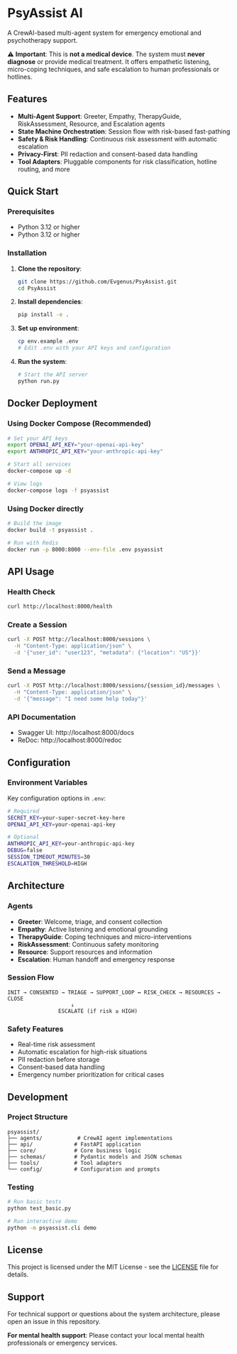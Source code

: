 # PsyAssist AI

A CrewAI-based multi-agent system for emergency emotional and psychotherapy support.

⚠️ **Important**: This is **not a medical device**. The system must **never diagnose** or provide medical treatment. It offers empathetic listening, micro-coping techniques, and safe escalation to human professionals or hotlines.

## Features

- **Multi-Agent Support**: Greeter, Empathy, TherapyGuide, RiskAssessment, Resource, and Escalation agents
- **State Machine Orchestration**: Session flow with risk-based fast-pathing
- **Safety & Risk Handling**: Continuous risk assessment with automatic escalation
- **Privacy-First**: PII redaction and consent-based data handling
- **Tool Adapters**: Pluggable components for risk classification, hotline routing, and more

## Quick Start

### Prerequisites

- Python 3.12 or higher
- Python 3.12 or higher

### Installation

1. **Clone the repository**:
   ```bash
   git clone https://github.com/Evgenus/PsyAssist.git
   cd PsyAssist
   ```

2. **Install dependencies**:
   ```bash
   pip install -e .
   ```

3. **Set up environment**:
   ```bash
   cp env.example .env
   # Edit .env with your API keys and configuration
   ```

4. **Run the system**:
   ```bash
   # Start the API server
   python run.py
   
   ```

## Docker Deployment

### Using Docker Compose (Recommended)

```bash
# Set your API keys
export OPENAI_API_KEY="your-openai-api-key"
export ANTHROPIC_API_KEY="your-anthropic-api-key"

# Start all services
docker-compose up -d

# View logs
docker-compose logs -f psyassist
```

### Using Docker directly

```bash
# Build the image
docker build -t psyassist .

# Run with Redis
docker run -p 8000:8000 --env-file .env psyassist
```

## API Usage

### Health Check
```bash
curl http://localhost:8000/health
```

### Create a Session
```bash
curl -X POST http://localhost:8000/sessions \
  -H "Content-Type: application/json" \
  -d '{"user_id": "user123", "metadata": {"location": "US"}}'
```

### Send a Message
```bash
curl -X POST http://localhost:8000/sessions/{session_id}/messages \
  -H "Content-Type: application/json" \
  -d '{"message": "I need some help today"}'
```

### API Documentation
- Swagger UI: http://localhost:8000/docs
- ReDoc: http://localhost:8000/redoc

## Configuration

### Environment Variables

Key configuration options in `.env`:

```bash
# Required
SECRET_KEY=your-super-secret-key-here
OPENAI_API_KEY=your-openai-api-key

# Optional
ANTHROPIC_API_KEY=your-anthropic-api-key
DEBUG=false
SESSION_TIMEOUT_MINUTES=30
ESCALATION_THRESHOLD=HIGH
```

## Architecture

### Agents
- **Greeter**: Welcome, triage, and consent collection
- **Empathy**: Active listening and emotional grounding
- **TherapyGuide**: Coping techniques and micro-interventions
- **RiskAssessment**: Continuous safety monitoring
- **Resource**: Support resources and information
- **Escalation**: Human handoff and emergency response

### Session Flow
```
INIT → CONSENTED → TRIAGE → SUPPORT_LOOP ↔ RISK_CHECK → RESOURCES → CLOSE
                    ↓
                ESCALATE (if risk ≥ HIGH)
```

### Safety Features
- Real-time risk assessment
- Automatic escalation for high-risk situations
- PII redaction before storage
- Consent-based data handling
- Emergency number prioritization for critical cases

## Development

### Project Structure
```
psyassist/
├── agents/           # CrewAI agent implementations
├── api/             # FastAPI application
├── core/            # Core business logic
├── schemas/         # Pydantic models and JSON schemas
├── tools/           # Tool adapters
└── config/          # Configuration and prompts
```

### Testing

```bash
# Run basic tests
python test_basic.py

# Run interactive demo
python -m psyassist.cli demo
```

## License

This project is licensed under the MIT License - see the [LICENSE](LICENSE) file for details.

## Support

For technical support or questions about the system architecture, please open an issue in this repository.

**For mental health support**: Please contact your local mental health professionals or emergency services.
